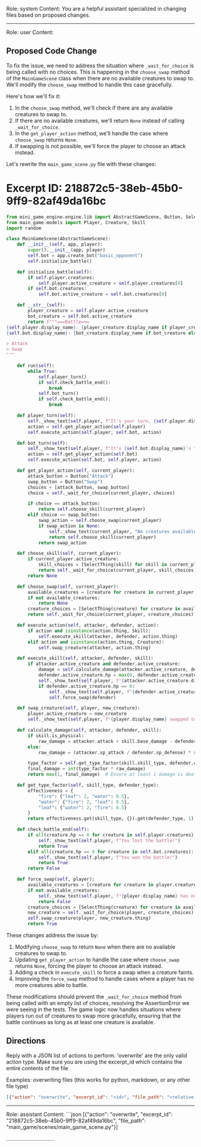 Role: system
Content: You are a helpful assistant specialized in changing files based on proposed changes.
__________________
Role: user
Content: 
## Proposed Code Change
To fix the issue, we need to address the situation where `_wait_for_choice` is being called with no choices. This is happening in the `choose_swap` method of the `MainGameScene` class when there are no available creatures to swap to. We'll modify the `choose_swap` method to handle this case gracefully.

Here's how we'll fix it:

1. In the `choose_swap` method, we'll check if there are any available creatures to swap to.
2. If there are no available creatures, we'll return `None` instead of calling `_wait_for_choice`.
3. In the `get_player_action` method, we'll handle the case where `choose_swap` returns `None`.
4. If swapping is not possible, we'll force the player to choose an attack instead.

Let's rewrite the `main_game_scene.py` file with these changes:

# Excerpt ID: 218872c5-38eb-45b0-9ff9-82af49da16bc
```python main_game/scenes/main_game_scene.py
from mini_game_engine.engine.lib import AbstractGameScene, Button, SelectThing
from main_game.models import Player, Creature, Skill
import random

class MainGameScene(AbstractGameScene):
    def __init__(self, app, player):
        super().__init__(app, player)
        self.bot = app.create_bot("basic_opponent")
        self.initialize_battle()

    def initialize_battle(self):
        if self.player.creatures:
            self.player.active_creature = self.player.creatures[0]
        if self.bot.creatures:
            self.bot.active_creature = self.bot.creatures[0]

    def __str__(self):
        player_creature = self.player.active_creature
        bot_creature = self.bot.active_creature
        return f"""===Battle===
{self.player.display_name}: {player_creature.display_name if player_creature else 'No active creature'} (HP: {player_creature.hp}/{player_creature.max_hp} if player_creature else 'N/A')
{self.bot.display_name}: {bot_creature.display_name if bot_creature else 'No active creature'} (HP: {bot_creature.hp}/{bot_creature.max_hp} if bot_creature else 'N/A')

> Attack
> Swap
"""

    def run(self):
        while True:
            self.player_turn()
            if self.check_battle_end():
                break
            self.bot_turn()
            if self.check_battle_end():
                break

    def player_turn(self):
        self._show_text(self.player, f"It's your turn, {self.player.display_name}!")
        action = self.get_player_action(self.player)
        self.execute_action(self.player, self.bot, action)

    def bot_turn(self):
        self._show_text(self.player, f"It's {self.bot.display_name}'s turn!")
        action = self.get_player_action(self.bot)
        self.execute_action(self.bot, self.player, action)

    def get_player_action(self, current_player):
        attack_button = Button("Attack")
        swap_button = Button("Swap")
        choices = [attack_button, swap_button]
        choice = self._wait_for_choice(current_player, choices)

        if choice == attack_button:
            return self.choose_skill(current_player)
        elif choice == swap_button:
            swap_action = self.choose_swap(current_player)
            if swap_action is None:
                self._show_text(current_player, "No creatures available to swap. You must attack.")
                return self.choose_skill(current_player)
            return swap_action

    def choose_skill(self, current_player):
        if current_player.active_creature:
            skill_choices = [SelectThing(skill) for skill in current_player.active_creature.skills]
            return self._wait_for_choice(current_player, skill_choices)
        return None

    def choose_swap(self, current_player):
        available_creatures = [creature for creature in current_player.creatures if creature.hp > 0 and creature != current_player.active_creature]
        if not available_creatures:
            return None
        creature_choices = [SelectThing(creature) for creature in available_creatures]
        return self._wait_for_choice(current_player, creature_choices)

    def execute_action(self, attacker, defender, action):
        if action and isinstance(action.thing, Skill):
            self.execute_skill(attacker, defender, action.thing)
        elif action and isinstance(action.thing, Creature):
            self.swap_creature(attacker, action.thing)

    def execute_skill(self, attacker, defender, skill):
        if attacker.active_creature and defender.active_creature:
            damage = self.calculate_damage(attacker.active_creature, defender.active_creature, skill)
            defender.active_creature.hp = max(0, defender.active_creature.hp - damage)
            self._show_text(self.player, f"{attacker.active_creature.display_name} used {skill.display_name} and dealt {damage} damage to {defender.active_creature.display_name}!")
            if defender.active_creature.hp == 0:
                self._show_text(self.player, f"{defender.active_creature.display_name} fainted!")
                self.force_swap(defender)

    def swap_creature(self, player, new_creature):
        player.active_creature = new_creature
        self._show_text(self.player, f"{player.display_name} swapped to {new_creature.display_name}!")

    def calculate_damage(self, attacker, defender, skill):
        if skill.is_physical:
            raw_damage = attacker.attack + skill.base_damage - defender.defense
        else:
            raw_damage = (attacker.sp_attack / defender.sp_defense) * skill.base_damage

        type_factor = self.get_type_factor(skill.skill_type, defender.creature_type)
        final_damage = int(type_factor * raw_damage)
        return max(1, final_damage)  # Ensure at least 1 damage is dealt

    def get_type_factor(self, skill_type, defender_type):
        effectiveness = {
            "fire": {"leaf": 2, "water": 0.5},
            "water": {"fire": 2, "leaf": 0.5},
            "leaf": {"water": 2, "fire": 0.5}
        }
        return effectiveness.get(skill_type, {}).get(defender_type, 1)

    def check_battle_end(self):
        if all(creature.hp == 0 for creature in self.player.creatures):
            self._show_text(self.player, f"You lost the battle!")
            return True
        elif all(creature.hp == 0 for creature in self.bot.creatures):
            self._show_text(self.player, f"You won the battle!")
            return True
        return False

    def force_swap(self, player):
        available_creatures = [creature for creature in player.creatures if creature.hp > 0]
        if not available_creatures:
            self._show_text(self.player, f"{player.display_name} has no more creatures able to battle!")
            return False
        creature_choices = [SelectThing(creature) for creature in available_creatures]
        new_creature = self._wait_for_choice(player, creature_choices)
        self.swap_creature(player, new_creature.thing)
        return True
```

These changes address the issue by:

1. Modifying `choose_swap` to return `None` when there are no available creatures to swap to.
2. Updating `get_player_action` to handle the case where `choose_swap` returns `None`, forcing the player to choose an attack instead.
3. Adding a check in `execute_skill` to force a swap when a creature faints.
4. Improving the `force_swap` method to handle cases where a player has no more creatures able to battle.

These modifications should prevent the `_wait_for_choice` method from being called with an empty list of choices, resolving the AssertionError we were seeing in the tests. The game logic now handles situations where players run out of creatures to swap more gracefully, ensuring that the battle continues as long as at least one creature is available.

## Directions
Reply with a JSON list of actions to perform. 'overwrite' are the only valid action type. 
Make sure you are using the excerpt_id which contains the entire contents of the file

Examples:
overwriting files (this works for python, markdown, or any other file type)
```json output_example1
[{"action": "overwrite", "excerpt_id": "<id>", "file_path": "<relative file path>"}]
```

__________________
Role: assistant
Content: ```json
[{"action": "overwrite", "excerpt_id": "218872c5-38eb-45b0-9ff9-82af49da16bc", "file_path": "main_game/scenes/main_game_scene.py"}]
```
__________________
